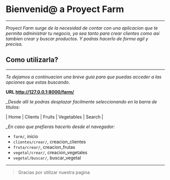 # Bienvenid@ a Proyect Farm
---
*Proyect Farm surge de la necesidad de contar con una aplicacion que te permita administrar tu negocio, ya sea tanto para crear clientes como asi tambien crear y buscar productos. Y podras hacerlo de forma agil y precisa.*  

## Como utilizarla? ## 
---
*Te dejamos a continuacion una breve guia para que puedas acceder a las opciones que estas buscando.*

**URL http://127.0.0.1:8000/farm/**

*_Desde alli te podras desplazar facilmente seleccionando en la barra de titulos:*

| Home | Clients | Fruits | Vegetables | Search |



*_En caso que prefieras hacerlo desde el navegador:*
- `farm/`, inicio
- `clientes/crear/`, creacion_clientes
- `fruta/crear/`, creacion_frutas
- `vegetal/crear/`, creacion_vegetales
- `vegetal/buscar/`, buscar_vegetal
---

> Gracias por utilizar nuestra pagina 
